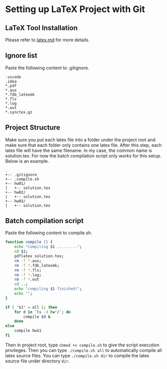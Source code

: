 # Setting up LaTeX Project with Git

## LaTeX Tool Installation

Please refer to [latex.md](latex.md) for more details.

## Ignore list

Paste the following content to .gitignore.

```gitignore
.vscode
.idea
*.pdf
*.aux
*.fdb_latexmk
*.fls
*.log
*.out
*.synctex.gz
```

## Project Structure

Make sure you put each latex file into a folder under the project root and make sure that each folder only contains one latex file. After this step, each latex file will have the same filename. In my case, the common name is solution.tex. For now the batch compilation script only works for this setup. Below is an example.

```structure
.
+-- .gitignore
+-- .compile.sh
+-- hw01/
|   +-- solution.tex
+-- hw02/
|   +-- solution.tex
+-- hw03/
|   +-- solution.tex
```

## Batch compilation script

Paste the following content to compile.sh.

```bash
function compile () {
    echo "compiling $1 .........";
    cd $1;
    pdflatex solution.tex;
    rm -f *.aux;
    rm -f *.fdb_latexmk;
    rm -f *.fls;
    rm -f *.log;
    rm -f *.out
    cd ..;
    echo "compiling $1 finished!";
    echo "";
}

if [ "$1" = all ]; then
    for d in `ls -d hw*/`; do
        compile $d &
    done
else
    compile hw$1
fi
```

Then in project root, type `chmod +x compile.sh` to give the script execution privileges. Then you can type `./compile.sh all` to automatically compile all latex source files. You can type `./compile.sh dir` to compile the latex source file under directory `dir`.
